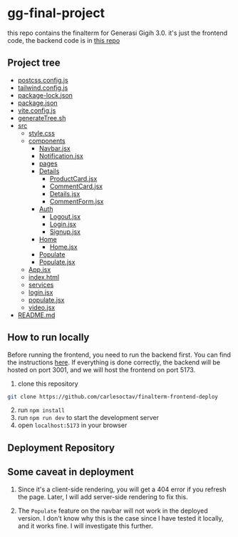 # gg-final-project

this repo contains the finalterm for Generasi Gigih 3.0.
it's just the frontend code, the backend code is in [this repo](https://github.com/carlesoctav/gg-midterm)

## Project tree

- [postcss.config.js](./postcss.config.js)
- [tailwind.config.js](./tailwind.config.js)
- [package-lock.json](./package-lock.json)
- [package.json](./package.json)
- [vite.config.js](./vite.config.js)
- [generateTree.sh](./generateTree.sh)
- [src](./src)
  - [style.css](./src/style.css)
  - [components](./src/components)
    - [Navbar.jsx](./src/components/Navbar.jsx)
    - [Notification.jsx](./src/components/Notification.jsx)
    - [pages](./src/components/pages)
    - [Details](./src/components/pages/Details)
      - [ProductCard.jsx](./src/components/pages/Details/ProductCard.jsx)
      - [CommentCard.jsx](./src/components/pages/Details/CommentCard.jsx)
      - [Details.jsx](./src/components/pages/Details/Details.jsx)
      - [CommentForm.jsx](./src/components/pages/Details/CommentForm.jsx)
    - [Auth](./src/components/pages/Auth)
      - [Logout.jsx](./src/components/pages/Auth/Logout.jsx)
      - [Login.jsx](./src/components/pages/Auth/Login.jsx)
      - [Signup.jsx](./src/components/pages/Auth/Signup.jsx)
    - [Home](./src/components/pages/Home)
      - [Home.jsx](./src/components/pages/Home/Home.jsx)
    - [Populate](./src/components/pages/Populate)
    - [Populate.jsx](./src/components/pages/Populate/Populate.jsx)
  - [App.jsx](./src/App.jsx)
  - [index.html](./src/index.html)
  - [services](./src/services)
  - [login.jsx](./src/services/login.jsx)
  - [populate.jsx](./src/services/populate.jsx)
  - [video.jsx](./src/services/video.jsx)
- [README.md](./README.md)

## How to run locally

Before running the frontend, you need to run the backend first. You can find the instructions [here](https://github.com/carlesoctav/gg-midterm). If everything is done correctly, the backend will be hosted on port 3001, and we will host the frontend on port 5173.

1. clone this repository

```bash
git clone https://github.com/carlesoctav/finalterm-frontend-deploy
```

2. run `npm install`
3. run `npm run dev` to start the development server
4. open `localhost:5173` in your browser

## Deployment Repository

## Some caveat in deployment

1. Since it's a client-side rendering, you will get a 404 error if you refresh the page. Later, I will add server-side rendering to fix this.

2. The `Populate` feature on the navbar will not work in the deployed version. I don't know why this is the case since I have tested it locally, and it works fine. I will investigate this further.
